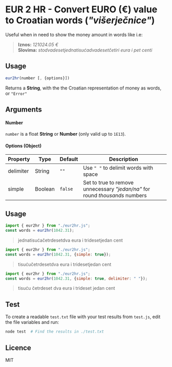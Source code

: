 # EUR 2 HR - Convert EURO (€) value to Croatian words (*"višerječnice"*)

Useful when in need to show the money amount in words like i.e:

> **Iznos:** *121024.05 €*  
> **Slovima:** *stodvadesetjednatisućadvadesetčetiri eura i pet centi*

## Usage

```js
eur2hr(number [, {options}])
```

Returns a **String**, with the the Croatian representation of money as words, or `"Error"` 

## Arguments

#### Number 

`number` is a float **String** or **Number** (only valid up to `1E13`).

#### Options (Object)

| Property  | Type    | Default | Description                                                                  |
| --------- | ------- | ------- | ---------------------------------------------------------------------------- |
| delimiter | String  | `""`    | Use `" "` to delimit words with space                                        |
| simple    | Boolean | `false` | Set to true to remove unnecessary *"jedan/na"* for round *thousands* numbers |


## Usage

```js
import { eur2hr } from "./eur2hr.js";
const words = eur2hr(1042.31);
```

> jednatisućačetrdesetdva eura i tridesetjedan cent

```js
import { eur2hr } from "./eur2hr.js";
const words = eur2hr(1042.31, {simple: true});
```

> tisućučetrdesetdva eura i tridesetjedan cent

```js
import { eur2hr } from "./eur2hr.js";
const words = eur2hr(1042.31, {simple: true, delimiter: " "});
```

> tisuću četrdeset dva eura i trideset jedan cent

 

## Test

To create a readable `test.txt` file with your test results from `test.js`, edit the file variables and run:  

```sh
node test  # Find the results in ./test.txt
```

## Licence

MIT
